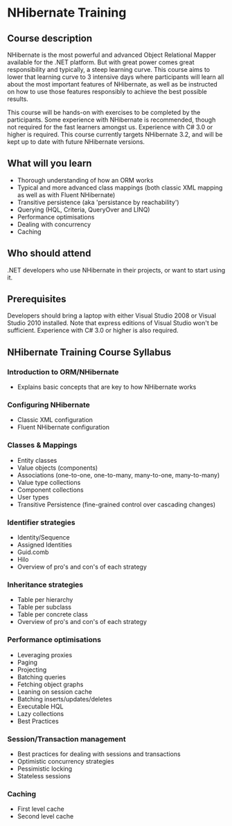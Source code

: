 # NHibernate Training

## Course description
NHibernate is the most powerful and advanced Object Relational Mapper available for the .NET platform. But with great power comes great responsibility and typically, a steep learning curve. This course aims to lower that learning curve to 3 intensive days where participants will learn all about the most important features of NHibernate, as well as be instructed on how to use those features responsibly to achieve the best possible results.

This course will be hands-on with exercises to be completed by the participants. Some experience with NHibernate is recommended, though not required for the fast learners amongst us. Experience with C# 3.0 or higher is required. This course currently targets NHibernate 3.2, and will be kept up to date with future NHibernate versions.

## What will you learn
- Thorough understanding of how an ORM works
- Typical and more advanced class mappings (both classic XML mapping as well as with Fluent NHibernate)
- Transitive persistence (aka 'persistance by reachability')
- Querying (HQL, Criteria, QueryOver and LINQ)
- Performance optimisations
- Dealing with concurrency
- Caching

## Who should attend
.NET developers who use NHibernate in their projects, or want to start using it. 

## Prerequisites
Developers should bring a laptop with either Visual Studio 2008 or Visual Studio 2010 installed. Note that express editions of Visual Studio won't be sufficient. Experience with C# 3.0 or higher is also required.

## NHibernate Training Course Syllabus

### Introduction to ORM/NHibernate
- Explains basic concepts that are key to how NHibernate works

### Configuring NHibernate
- Classic XML configuration
- Fluent NHibernate configuration

### Classes & Mappings
- Entity classes
- Value objects (components)
- Associations (one-to-one, one-to-many, many-to-one, many-to-many)
- Value type collections
- Component collections
- User types
- Transitive Persistence (fine-grained control over cascading changes)

### Identifier strategies
- Identity/Sequence
- Assigned Identities
- Guid.comb
- Hilo
- Overview of pro's and con's of each strategy

### Inheritance strategies
- Table per hierarchy
- Table per subclass
- Table per concrete class
- Overview of pro's and con's of each strategy

### Performance optimisations
- Leveraging proxies
- Paging
- Projecting
- Batching queries
- Fetching object graphs
- Leaning on session cache
- Batching inserts/updates/deletes
- Executable HQL
- Lazy collections
- Best Practices

### Session/Transaction management
- Best practices for dealing with sessions and transactions
- Optimistic concurrency strategies
- Pessimistic locking
- Stateless sessions

### Caching
- First level cache
- Second level cache